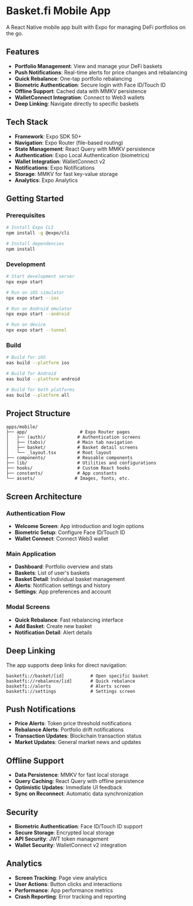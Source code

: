 # Basket.fi Mobile App

A React Native mobile app built with Expo for managing DeFi portfolios on the go.

## Features

- **Portfolio Management**: View and manage your DeFi baskets
- **Push Notifications**: Real-time alerts for price changes and rebalancing
- **Quick Rebalance**: One-tap portfolio rebalancing
- **Biometric Authentication**: Secure login with Face ID/Touch ID
- **Offline Support**: Cached data with MMKV persistence
- **WalletConnect Integration**: Connect to Web3 wallets
- **Deep Linking**: Navigate directly to specific baskets

## Tech Stack

- **Framework**: Expo SDK 50+
- **Navigation**: Expo Router (file-based routing)
- **State Management**: React Query with MMKV persistence
- **Authentication**: Expo Local Authentication (biometrics)
- **Wallet Integration**: WalletConnect v2
- **Notifications**: Expo Notifications
- **Storage**: MMKV for fast key-value storage
- **Analytics**: Expo Analytics

## Getting Started

### Prerequisites

```bash
# Install Expo CLI
npm install -g @expo/cli

# Install dependencies
npm install
```

### Development

```bash
# Start development server
npx expo start

# Run on iOS simulator
npx expo start --ios

# Run on Android emulator
npx expo start --android

# Run on device
npx expo start --tunnel
```

### Build

```bash
# Build for iOS
eas build --platform ios

# Build for Android
eas build --platform android

# Build for both platforms
eas build --platform all
```

## Project Structure

```
apps/mobile/
├── app/                    # Expo Router pages
│   ├── (auth)/            # Authentication screens
│   ├── (tabs)/            # Main tab navigation
│   ├── basket/            # Basket detail screens
│   └── _layout.tsx        # Root layout
├── components/            # Reusable components
├── lib/                   # Utilities and configurations
├── hooks/                 # Custom React hooks
├── constants/             # App constants
└── assets/               # Images, fonts, etc.
```

## Screen Architecture

### Authentication Flow
- **Welcome Screen**: App introduction and login options
- **Biometric Setup**: Configure Face ID/Touch ID
- **Wallet Connect**: Connect Web3 wallet

### Main Application
- **Dashboard**: Portfolio overview and stats
- **Baskets**: List of user's baskets
- **Basket Detail**: Individual basket management
- **Alerts**: Notification settings and history
- **Settings**: App preferences and account

### Modal Screens
- **Quick Rebalance**: Fast rebalancing interface
- **Add Basket**: Create new basket
- **Notification Detail**: Alert details

## Deep Linking

The app supports deep links for direct navigation:

```
basketfi://basket/[id]          # Open specific basket
basketfi://rebalance/[id]       # Quick rebalance
basketfi://alerts               # Alerts screen
basketfi://settings             # Settings screen
```

## Push Notifications

- **Price Alerts**: Token price threshold notifications
- **Rebalance Alerts**: Portfolio drift notifications
- **Transaction Updates**: Blockchain transaction status
- **Market Updates**: General market news and updates

## Offline Support

- **Data Persistence**: MMKV for fast local storage
- **Query Caching**: React Query with offline persistence
- **Optimistic Updates**: Immediate UI feedback
- **Sync on Reconnect**: Automatic data synchronization

## Security

- **Biometric Authentication**: Face ID/Touch ID support
- **Secure Storage**: Encrypted local storage
- **API Security**: JWT token management
- **Wallet Security**: WalletConnect v2 integration

## Analytics

- **Screen Tracking**: Page view analytics
- **User Actions**: Button clicks and interactions
- **Performance**: App performance metrics
- **Crash Reporting**: Error tracking and reporting